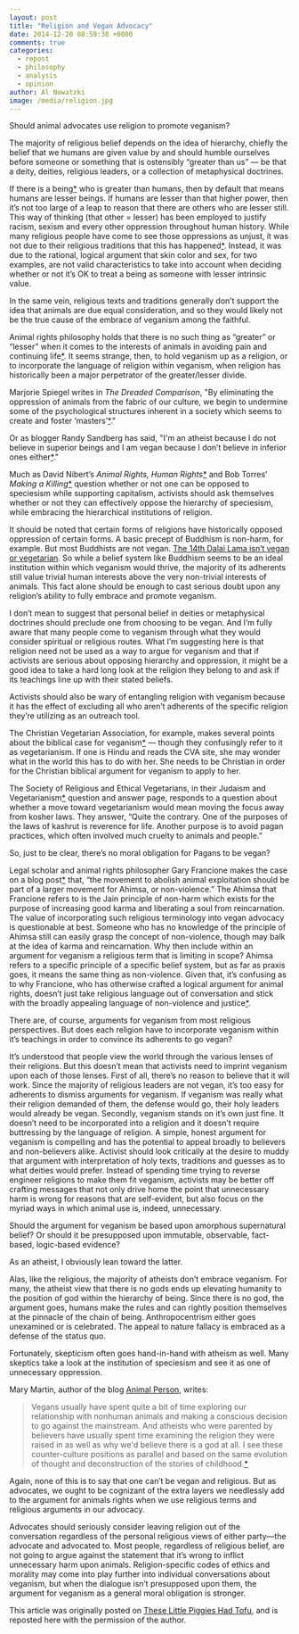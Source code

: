 ```yaml
---
layout: post
title: "Religion and Vegan Advocacy"
date: 2014-12-20 08:59:38 +0000
comments: true
categories: 
  - repost
  - philosophy
  - analysis
  - opinion
author: Al Nowatzki
image: /media/religion.jpg
---
```

Should animal advocates use religion to promote veganism? 

The majority of religious belief depends on the idea of hierarchy, chiefly the belief that we humans are given value by and should humble ourselves before someone or something that is ostensibly “greater than us” — be that a deity, deities<!--more-->, religious leaders, or a collection of metaphysical doctrines. 

If there is a being[*](none "Or beings. I’ll stick with the singular in this essay simply for flow’s sake") who is greater than humans, then by default that means humans are lesser beings. If humans are lesser than that higher power, then it’s not too large of a leap to reason that there are others who are lesser still. This way of thinking (that other = lesser) has been employed to justify racism, sexism and every other oppression throughout human history. While many religious people have come to see those oppressions as unjust, it was not due to their religious traditions that this has happened[*](none "Despite what they may claim. Also, it’s important to recognize that it’s probably not because of religion that those oppressions initially occurred, but that religion was likely created and molded to justify and enshrine the pre-existing oppression of others"). Instead, it was due to the rational, logical argument that skin color and sex, for two examples, are not valid characteristics to take into account when deciding whether or not it’s OK to treat a being as someone with lesser intrinsic value.

In the same vein, religious texts and traditions generally don’t support the idea that animals are due equal consideration, and so they would likely not be the true cause of the embrace of veganism among the faithful. 

Animal rights philosophy holds that there is no such thing as “greater” or “lesser” when it comes to the interests of animals in avoiding pain and continuing life[*](none "That’s a statement that needs to be qualified. Animal rights philosopher Tom Regan, for example, maintains that human interest in continuation of life counts for more than, say, a dog’s, since the average human is the subject of an ostensibly more complex and fulfilling inner life, and potential future, than are other animals. For the purposes of this essay, though, I defer to Gary Francione’s view of animal rights, which maintains that sentience is all which is required in order for one animal to have equal inherent value to another"). It seems strange, then, to hold veganism up as a religion, or to incorporate the language of religion within veganism, when religion has historically been a major perpetrator of the greater/lesser divide. 

Marjorie Spiegel writes in *The Dreaded Comparison*, "By eliminating the oppression of animals from the fabric of our culture, we begin to undermine some of the psychological structures inherent in a society which seems to create and foster ‘masters’[*](http://www.amazon.com/The-Dreaded-Comparison-Animal-Slavery/dp/0962449334 "Marjorie Spiegel’s The Dreaded Comparison. Quote from pg 28-29. Book available via Amazon")."

Or as blogger Randy Sandberg has said, "I'm an atheist because I do not believe in superior beings and I am vegan because I don’t believe in inferior ones either[*](http://quotesonslavery.org/2011/05/28/i-am-an-atheist-and-a-vegan-because-i-believe-in-equality/ "This quote is reproduced here")."

Much as David Nibert’s *Animal Rights, Human Rights*[*](http://www.amazon.com/Animal-Rights-Human-Entanglements-Comparative/dp/0742517756 "Available on Amazon") and Bob Torres’ *Making a Killing*[*](http://www.amazon.com/Making-Killing-Political-Economy-Animal/dp/1904859674 "Also available on Amazon") question whether or not one can be opposed to speciesism while supporting capitalism, activists should ask themselves whether or not they can effectively oppose the hierarchy of speciesism, while embracing the hierarchical institutions of religion. 

It should be noted that certain forms of religions have historically opposed oppression of certain forms. A basic precept of Buddhism is non-harm, for example. But most Buddhists are not vegan. [The 14th Dalai Lama isn’t vegan or vegetarian](http://rvgn.org/2014/08/10/is-the-dalai-lama-a-vegetarian/). So while a belief system like Buddhism seems to be an ideal institution within which veganism would thrive, the majority of its adherents still value trivial human interests above the very non-trivial interests of animals. This fact alone should be enough to cast serious doubt upon any religion’s ability to fully embrace and promote veganism. 

I don’t mean to suggest that personal belief in deities or metaphysical doctrines should preclude one from choosing to be vegan. And I’m fully aware that many people come to veganism through what they would consider spiritual or religious routes. What I’m suggesting here is that religion need not be used as a way to argue for veganism and that if activists are serious about opposing hierarchy and oppression, it might be a good idea to take a hard long look at the religion they belong to and ask if its teachings line up with their stated beliefs. 

Activists should also be wary of entangling religion with veganism because it has the effect of excluding all who aren’t adherents of the specific religion they’re utilizing as an outreach tool. 

The Christian Vegetarian Association, for example, makes several points about the biblical case for veganism[*](http://www.all-creatures.org/cva/default.htm "The CVA site features references to many Biblical passages that they interpret as promoting vegetarianism") — though they confusingly refer to it as vegetarianism. If one is Hindu and reads the CVA site, she may wonder what in the world this has to do with her. She needs to be Christian in order for the Christian biblical argument for veganism to apply to her. 

The Society of Religious and Ethical Vegetarians, in their Judaism and Vegetarianism[*](http://www.serv-online.org/Q-and-A-Judaism.htm "Questions and Answers: Judaism and Vegetarianism") question and answer page, responds to a question about whether a move toward vegetarianism would mean moving the focus away from kosher laws. They answer, “Quite the contrary. One of the purposes of the laws of kashrut is reverence for life. Another purpose is to avoid pagan practices, which often involved much cruelty to animals and people.”

So, just to be clear, there’s no moral obligation for Pagans to be vegan? 

Legal scholar and animal rights philosopher Gary Francione makes the case on a blog post[*](http://www.abolitionistapproach.com/vegetarianism-as-a-gateway-to-veganism/ "On his site Animal Rights: The Abolitionist Approach") that, “the movement to abolish animal exploitation should be part of a larger movement for Ahimsa, or non-violence.” The Ahimsa that Francione refers to is the Jain principle of non-harm which exists for the purpose of increasing good karma and liberating a soul from reincarnation. The value of incorporating such religious terminology into vegan advocacy is questionable at best. Someone who has no knowledge of the principle of Ahimsa still can easily grasp the concept of non-violence, though may balk at the idea of karma and reincarnation. Why then include within an argument for veganism a religious term that is limiting in scope? Ahimsa refers to a specific principle of a specific belief system, but as far as praxis goes, it means the same thing as non-violence. Given that, it’s confusing as to why Francione, who has otherwise crafted a logical argument for animal rights, doesn’t just take religious language out of conversation and stick with the broadly appealing language of non-violence and justice[*](http://books.google.co.uk/books/about/Introduction_to_Animal_Rights.html?id=57NWPgAACAAJ&redir_esc=y "In fairness to Francione, it’s worth noting that in Introduction to Animal Rights, he wrote in reference to 'the basic right not to be treated as a thing and the concept of equal inherent value' that 'neither of these concepts involves anything that requires our acceptance of any metaphysical doctrines. All that is required is logic' [p93]").

There are, of course, arguments for veganism from most religious perspectives. But does each religion have to incorporate veganism within it’s teachings in order to convince its adherents to go vegan?

It’s understood that people view the world through the various lenses of their religions. But this doesn’t mean that activists need to imprint veganism upon each of those lenses. First of all, there’s no reason to believe that it will work. Since the majority of religious leaders are not vegan, it’s too easy for adherents to dismiss arguments for veganism. If veganism was really what their religion demanded of them, the defense would go, their holy leaders would already be vegan. Secondly, veganism stands on it’s own just fine. It doesn’t need to be incorporated into a religion and it doesn’t require buttressing by the language of religion. A simple, honest argument for veganism is compelling and has the potential to appeal broadly to believers and non-believers alike. Activist should look critically at the desire to muddy that argument with interpretation of holy texts, traditions and guesses as to what deities would prefer. Instead of spending time trying to reverse engineer religions to make them fit veganism, activists may be better off crafting messages that not only drive home the point that unnecessary harm is wrong for reasons that are self-evident, but also focus on the myriad ways in which animal use is, indeed, unnecessary. 

Should the argument for veganism be based upon amorphous supernatural belief? Or should it be presupposed upon immutable, observable, fact-based, logic-based evidence? 

As an atheist, I obviously lean toward the latter. 

Alas, like the religious, the majority of atheists don’t embrace veganism. For many, the atheist view that there is no gods ends up elevating humanity to the position of god within the hierarchy of being. Since there is no god, the argument goes, humans make the rules and can rightly position themselves at the pinnacle of the chain of being. Anthropocentrism either goes unexamined or is celebrated. The appeal to nature fallacy is embraced as a defense of the status quo. 

Fortunately, skepticism often goes hand-in-hand with atheism as well. Many skeptics take a look at the institution of speciesism and see it as one of unnecessary oppression. 

Mary Martin, author of the blog [Animal Person](http://www.animalperson.net/), writes: 

>Vegans usually have spent quite a bit of time exploring our relationship with nonhuman animals and making a conscious decision to go against the mainstream. And atheists who were parented by believers have usually spent time examining the religion they were raised in as well as why we'd believe there is a god at all. I see these counter-culture positions as parallel and based on the same evolution of thought and deconstruction of the stories of childhood.[*](http://www.animalperson.net/on-atheism-and-veganism/ "In her interesting article On Atheism and Veganism")

Again, none of this is to say that one can’t be vegan and religious. But as advocates, we ought to be cognizant of the extra layers we needlessly add to the argument for animals rights when we use religious terms and religious arguments in our advocacy. 

Advocates should seriously consider leaving religion out of the conversation regardless of the personal religious views of either party—the advocate and advocated to. Most people, regardless of religious belief, are not going to argue against the statement that it’s wrong to inflict unnecessary harm upon animals. Religion-specific codes of ethics and morality may come into play further into individual conversations about veganism, but when the dialogue isn’t presupposed upon them, the argument for veganism as a general moral obligation is stronger. 

<div class="original-appearance">This article was originally posted on <a href="http://thislittlepiggyhadtofu.blogspot.co.uk/2012/03/religion-and-vegan-advocacy.html">These Little Piggies Had Tofu</a>, and is reposted here with the permission of the author.</div>
